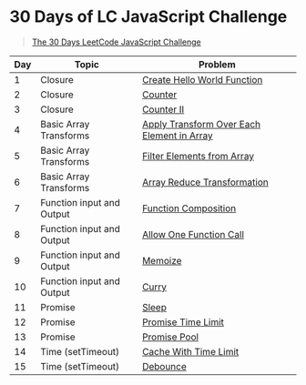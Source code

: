 # 30 Days of LC JavaScript Challenge

> [The 30 Days LeetCode JavaScript Challenge](https://leetcode.com/discuss/study-guide/3458761/)

| Day | Topic                     | Problem                                                       |
| --- | ------------------------- | ------------------------------------------------------------- |
| 1   | Closure                   | [Create Hello World Function](./problems/Day1)                |
| 2   | Closure                   | [Counter](./problems/Day2)                                    |
| 3   | Closure                   | [Counter II](./problems/Day3)                                 |
| 4   | Basic Array Transforms    | [Apply Transform Over Each Element in Array](./problems/Day4) |
| 5   | Basic Array Transforms    | [Filter Elements from Array](./problems/Day5)                 |
| 6   | Basic Array Transforms    | [Array Reduce Transformation](./problems/Day6)                |
| 7   | Function input and Output | [Function Composition](./problems/Day7)                       |
| 8   | Function input and Output | [Allow One Function Call](./problems/Day8)                    |
| 9   | Function input and Output | [Memoize](./problems/Day9)                                    |
| 10  | Function input and Output | [Curry](./problems/Day10)                                     |
| 11  | Promise                   | [Sleep](./problems/Day11)                                     |
| 12  | Promise                   | [Promise Time Limit](./problems/Day12)                        |
| 13  | Promise                   | [Promise Pool](./problems/Day13)                              |
| 14  | Time (setTimeout)         | [Cache With Time Limit](./problems/Day14)                     |
| 15  | Time (setTimeout)         | [Debounce](./problems/Day15)                                  |
